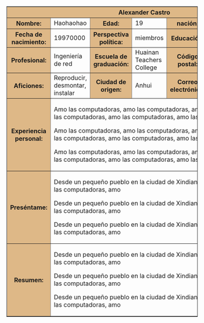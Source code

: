 <html>
 
<body background="https://i.pinimg.com/736x/fc/c9/f0/fcc9f07c2de3cdfa419635a6fd7ed05d.jpg">
 
<table border="1" align="center" cellpadding="10" width="800">
<tr>
    <th colspan = "7" bgcolor = "BurlyWood"> Alexander Castro </ th>
</tr>
 
<tr>
         <th bgcolor = "BurlyWood"> Nombre: </ th>
         <td> Haohaohao </ td>
         <th bgcolor = "BurlyWood"> Edad: </ th>
    <td>19</td>
         <th bgcolor = "BurlyWood"> nación: </ th>
         <td> Han </ td>
    <td rowspan="3" width="100"<p><a href="https://www.so.com/s?ie=utf-8&shb=1&src=home_tab_image&q=%E4%BB%A3%E5%BA%94%E8%B1%AA"><img border="0" src="http://a2.qpic.cn/psb?/V140HpS919MdYh/pzg3zzU**Gw41Fi7T8R9uNFUua5brWbnD3N9Bf8UPKI!/b/dAkBAAAAAAAA&bo=eAB4AAAAAAAFByQ!&rf=viewer_4" />
</a></p></td>
</tr>
 
<tr>
         <th bgcolor = "BurlyWood"> Fecha de nacimiento: </ th>
    <td>19970000</td>
         <th bgcolor = "BurlyWood"> Perspectiva política: </ th>
         <td> miembros </ td>
         <th bgcolor = "BurlyWood"> Educación: </ th>
         <td> Pregrado </ td>
</tr>
 
<tr>
         <th bgcolor = "BurlyWood"> Profesional: </ th>
         <td> Ingeniería de red </ td>
         <th bgcolor = "BurlyWood"> Escuela de graduación: </ th>
         <td> Huainan Teachers College </ td>
         <th bgcolor = "BurlyWood"> Código postal: </ th>
    <td>237483</td>
</tr>
 
<tr>
           <th bgcolor = "BurlyWood"> Aficiones: </ th>
           <td> Reproducir, desmontar, instalar </ td>
           <th bgcolor = "BurlyWood"> Ciudad de origen: </ th>
           <td> Anhui </ td>
           <th bgcolor = "BurlyWood"> Correo electrónico: </ th>
     <td colspan="2"<p><a  href="mailto:182******@qq.com?subject=Hello%20again">182*******@qq.com </a></p></td>
</tr>
 
<tr>
           <th height = "160" bgcolor = "BurlyWood"> Experiencia personal: </ th>
     <td colspan="6">
       <p> Amo las computadoras, amo las computadoras, amo las computadoras, amo las computadoras, amo las computadoras, amo las computadoras </ p>
       <p> Amo las computadoras, amo las computadoras, amo las computadoras, amo las computadoras, amo las computadoras, amo las computadoras </ p>
       <p> Amo las computadoras, amo las computadoras, amo las computadoras, amo las computadoras, amo las computadoras, amo las computadoras </ p>
    </td>
</tr>
 
<tr>
           <th height = "160" bgcolor = "BurlyWood"> Preséntame: </ th>
     <td colspan="6">
         <p> Desde un pequeño pueblo en la ciudad de Xindian, provincia de Anhui, amo las computadoras, amo </ p>
         <p> Desde un pequeño pueblo en la ciudad de Xindian, provincia de Anhui, amo las computadoras, amo </ p>
         <p> Desde un pequeño pueblo en la ciudad de Xindian, provincia de Anhui, amo las computadoras, amo </ p>
</tr>
 
<tr>
           <th height = "160" bgcolor = "BurlyWood"> Resumen: </ th>
     <td colspan="6">
         <p> Desde un pequeño pueblo en la ciudad de Xindian, provincia de Anhui, amo las computadoras, amo </ p>
         <p> Desde un pequeño pueblo en la ciudad de Xindian, provincia de Anhui, amo las computadoras, amo </ p>
         <p> Desde un pequeño pueblo en la ciudad de Xindian, provincia de Anhui, amo las computadoras, amo </ p>
</tr>
 
</body>
 
</html>
